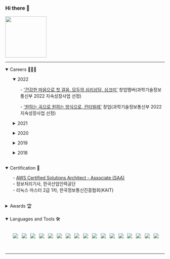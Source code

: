 ### Hi there 👋 &nbsp;
<img width="130" src="https://user-images.githubusercontent.com/48276633/147467345-2ef9fa7b-4bd8-409b-97ce-1770c8d0883d.png">
<!-- ![Anurag's GitHub stats](https://github-readme-stats.vercel.app/api?username=leeez0128&show_icons=true&theme=dracula)<br> -->

<hr/>
<details open>
<summary>Careers 👩🏻‍💻</summary>
 <ol>
  <details open>
  <summary>2022</summary>
  <ol>
     - <a href="https://thinkme.co.kr">'건강한 마음으로 첫 걸음. 모두의 심리상담, 싱크미'</a> 창업멤버(과학기술정보통신부 2022 지속성장사업 선정)
    </ol>
	  <ol>
     - <a href="https://www.cantabile.tech">'원하는 곡으로 원하는 방식으로, 칸타빌레'</a> 창업(과학기술정보통신부 2022 지속성장사업 선정)
    </ol>
  </details>
 </ol>
    
 <ol> 
  <details>
  <summary>2021</summary>
	  <ol>
     - <a href="https://www.swmaestro.org/sw/singl/projectIntc/list.do?menuNo=200013">Software Maestro 12th</a>
    </ol>
    <ol>
     - <a href="https://github.com/leeez0128/leeez0128/issues/1">SoMa SAP Design Thinking Workshop</a>
    </ol>
    <ol>
     - <a href="https://github.com/leeez0128/leeez0128/issues/2">CodersHigh 주관 iOS app개발 교육</a>
    </ol>
  </details>
 </ol>
  
 <ol>
  <details>
  <summary>2020</summary>
	  <ol>
     - <a href="https://github.com/leeez0128/leeez0128/issues/3">대전대신고 창의혁신 프로젝트 멘토</a>
    </ol>
    <ol>
     - <a href="">김해 대청고 학종 입시 캠프 멘토</a>
    </ol>
  </details>
 </ol>
    
 <ol>
  <details>
  <summary>2019</summary>
	  <ol>
     - <a href="">동국대학교 융합교육원 주관 거제도 대우조선해양 체험</a>
    </ol>
    <ol>
     - <a href="http://volunteers.dongguk.edu">동국대학교 참사람봉사단 해외봉사 14기</a>
    </ol>
  </details>
 </ol>
  
 <ol>
  <details>
  <summary>2018</summary>
	  <ol>
     - <a href="">동국대학교 여성메이커사업단 글로벌 메이커연수 프로그램</a>
    </ol>
  </details>
 </ol>
</details>
<br>

<details open>
<summary>Certification 📃</summary>
  <ol>
    - <a href="https://github.com/leeez0128/leeez0128/issues/5">AWS Certified Solutions Architect - Associate (SAA)</a> <br>
    - 정보처리기사, 한국산업인력공단 <br>
    - 리눅스 마스터 2급 1차, 한국정보통신진흥협회(KAIT)
  </ol>
</details>
<br>

<details>
<summary>Awards 🏆</summary>
  <ol>
    - <a href="https://github.com/wndnjs9878/wndnjs9878/issues/4">동국대학교 교수학습개발센터 주관 협동학습 프로그램 ‘DoDream 학습동아리’ 장려상</a>(2019)
  </ol>
</details>
<br>

<details open>
<summary>Languages and Tools 🛠</summary>
  <br>
  <ol>
    <img src="https://img.shields.io/badge/Python-3766AB?style=flat-square&logo=Python&logoColor=white"/>&nbsp;&nbsp;
    <img src="https://img.shields.io/badge/Java-e74c3c?style=flat-square&logo=Java&logoColor=white"/>&nbsp;&nbsp;
    <img src="https://img.shields.io/badge/Dart-0175C2?style=flat-square&logo=Dart&logoColor=white"/>&nbsp;&nbsp;
    <img src="https://img.shields.io/badge/Swift-e67e22?style=flat-square&logo=Swift&logoColor=white"/>&nbsp;&nbsp;
    <img src="https://img.shields.io/badge/Javascript-F7DF1E?style=flat-square&logo=Javascript&logoColor=white"/>&nbsp;&nbsp;
    <img src="https://img.shields.io/badge/CSS3-fd79a8?style=flat-square&logo=CSS3&logoColor=white"/>&nbsp;&nbsp;
    <img src="https://img.shields.io/badge/Amazon AWS-232F3E?style=flat-square&logo=Amazon AWS&logoColor=white"/>&nbsp;&nbsp;
    <img src="https://img.shields.io/badge/Spring-6DB33F?style=flat-square&logo=Spring&logoColor=white"/>&nbsp;&nbsp;
    <img src="https://img.shields.io/badge/Android-3DDC84?style=flat-square&logo=Android&logoColor=white"/>&nbsp;&nbsp;
    <img src="https://img.shields.io/badge/iOS-000000?style=flat-square&logo=iOS&logoColor=white"/>&nbsp;&nbsp;
    <img src="https://img.shields.io/badge/SQLite-003B57?style=flat-square&logo=SQLite&logoColor=white"/>&nbsp;&nbsp;
    <img src="https://img.shields.io/badge/Mysql-4479A1?style=flat-square&logo=Mysql&logoColor=white"/>&nbsp;&nbsp;
    <img src="https://img.shields.io/badge/Realm-39477F?style=flat-square&logo=Realm&logoColor=white"/>&nbsp;&nbsp;
    <img src="https://img.shields.io/badge/Firebase-FFCA28?style=flat-square&logo=Firebase&logoColor=white"/>&nbsp;&nbsp;
    <img src="https://img.shields.io/badge/Visual Studio Code-007ACC?style=flat-square&logo=Visual Studio Code&logoColor=white"/>&nbsp;&nbsp;
    <img src="https://img.shields.io/badge/Android Studio-3DDC84?style=flat-square&logo=Android Studio&logoColor=white"/>&nbsp;&nbsp;
    <img src="https://img.shields.io/badge/Xcode-0652DD?style=flat-square&logo=Xcode&logoColor=white"/>&nbsp;&nbsp;
  </ol>
</details>
<br>

<hr/>
<!--<img src="https://img.shields.io/badge/AWS-FFCA28?style=flat-square&logo=Amazon_AWS&logoColor=white"/>&nbsp; -->

<!-- [![Solved.ac Profile](http://mazassumnida.wtf/api/v2/generate_badge?boj=leeez0128)](https://solved.ac/leeez0128/)&nbsp;
[![Solved.ac Profile](http://mazassumnida.wtf/api/v2/generate_badge?boj=wndnjs9878)](https://solved.ac/wndnjs9878/)&nbsp; -->





<!--
**leeez0128/leeez0128** is a ✨ _special_ ✨ repository because its `README.md` (this file) appears on your GitHub profile.

Here are some ideas to get you started:

- 🔭 I’m currently working on ...
- 🌱 I’m currently learning ...
- 👯 I’m looking to collaborate on ...
- 🤔 I’m looking for help with ...
- 💬 Ask me about ...
- 📫 How to reach me: ...
- 😄 Pronouns: ...
- ⚡ Fun fact: ...
-->

